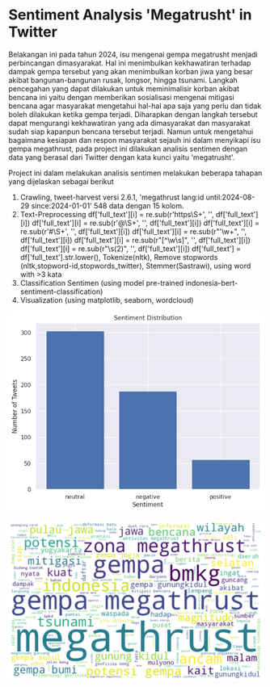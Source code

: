 # Sentiment Analysis 'Megatrusht' in Twitter

Belakangan ini pada tahun 2024, isu mengenai gempa megatrusht menjadi perbincangan dimasyarakat. Hal ini menimbulkan kekhawatiran terhadap dampak gempa tersebut yang akan menimbulkan korban jiwa yang besar akibat bangunan-bangunan rusak, longsor, hingga tsunami. Langkah pencegahan yang dapat dilakukan untuk meminimalisir korban akibat bencana ini yaitu dengan memberikan sosialisasi mengenai mitigasi bencana agar masyarakat mengetahui hal-hal apa saja yang perlu dan tidak boleh dilakukan ketika gempa terjadi. Diharapkan dengan langkah tersebut dapat mengurangi kekhawatiran yang ada dimasyarakat dan masyarakat sudah siap kapanpun bencana tersebut terjadi. Namun untuk mengetahui bagaimana kesiapan dan respon masyarakat sejauh ini dalam menyikapi isu gempa megathrust, pada project ini dilakukan analisis sentimen dengan data yang berasal dari Twitter dengan kata kunci yaitu 'megatrusht'.

Project ini dalam melakukan analisis sentimen melakukan beberapa tahapan yang dijelaskan sebagai berikut

1. Crawling, tweet-harvest versi 2.6.1, 'megathrust lang:id until:2024-08-29 since:2024-01-01' 548 data dengan 15 kolom.
2. Text-Preprocessing
   df['full_text'][i] = re.sub(r'https\S+', '', df['full_text'][i])
   df['full_text'][i] = re.sub(r'@\S+', '', df['full_text'][i])
   df['full_text'][i] = re.sub(r'#\S+', '', df['full_text'][i])
   df['full_text'][i] = re.sub(r"\'\w+", '', df['full_text'][i])
   df['full_text'][i] = re.sub(r"[^\w\s]", '', df['full_text'][i])
   df['full_text'][i] = re.sub(r"\s(2)", '', df['full_text'][i])
   df['full_text'] = df['full_text'].str.lower(),
   Tokenize(nltk), Remove stopwords (nltk,stopword-id,stopwords_twitter), Stemmer(Sastrawi), using word with >3 kata
3. Classification Sentimen (using model pre-trained indonesia-bert-sentiment-classification)
4. Visualization (using matplotlib, seaborn, wordcloud)

![Sentiment Distribution](img/Sentiment_distribution.png)

![Sentiment Distribution](img/worldcloud_neutral.png)
